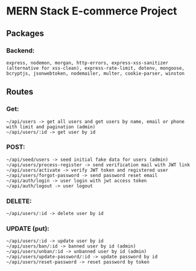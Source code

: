 # MERN Stack E-commerce Project

## Packages

### Backend:

    express, nodemon, morgan, http-errors, express-xss-sanitizer (alternative for xss-clean), express-rate-limit, dotenv, mongoose, bcryptjs, jsonwebtoken, nodemailer, multer, cookie-parser, winston

## Routes

### Get:

    ~/api/users -> get all users and get users by name, email or phone with limit and pagination (admin)
    ~/api/users/:id -> get user by id

### POST:

    ~/api/seed/users -> seed initial fake data for users (admin)
    ~/api/users/process-register -> send verification mail with JWT link
    ~/api/users/activate -> verify JWT token and registered user
    ~/api/users/forgot-password -> send password reset email
    ~/api/auth/login -> user login with jwt access token
    ~/api/auth/logout -> user logout
   
### DELETE:

    ~/api/users/:id -> delete user by id

### UPDATE (put):

    ~/api/users/:id -> update user by id
    ~/api/users/ban/:id -> banned user by id (admin)
    ~/api/users/unban/:id -> unbanned user by id (admin)
    ~/api/users/update-password/:id -> update password by id
    ~/api/users/reset-password -> reset password by token
